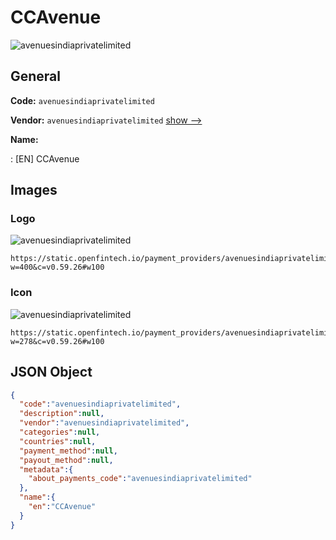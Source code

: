 
# CCAvenue 
![avenuesindiaprivatelimited](https://static.openfintech.io/payment_providers/avenuesindiaprivatelimited/logo.png?w=400&c=v0.59.26#w100)  

## General 
 
**Code:** `avenuesindiaprivatelimited` 
 
**Vendor:** `avenuesindiaprivatelimited` [show -->](/vendors/avenuesindiaprivatelimited/) 
 
**Name:** 
 
:	[EN] CCAvenue 
 

## Images 

### Logo 
 
![avenuesindiaprivatelimited](https://static.openfintech.io/payment_providers/avenuesindiaprivatelimited/logo.png?w=400&c=v0.59.26#w100)  

```
https://static.openfintech.io/payment_providers/avenuesindiaprivatelimited/logo.png?w=400&c=v0.59.26#w100
```  

### Icon 
 
![avenuesindiaprivatelimited](https://static.openfintech.io/payment_providers/avenuesindiaprivatelimited/icon.png?w=278&c=v0.59.26#w100)  

```
https://static.openfintech.io/payment_providers/avenuesindiaprivatelimited/icon.png?w=278&c=v0.59.26#w100
```  

## JSON Object 

```json
{
  "code":"avenuesindiaprivatelimited",
  "description":null,
  "vendor":"avenuesindiaprivatelimited",
  "categories":null,
  "countries":null,
  "payment_method":null,
  "payout_method":null,
  "metadata":{
    "about_payments_code":"avenuesindiaprivatelimited"
  },
  "name":{
    "en":"CCAvenue"
  }
}
```  
